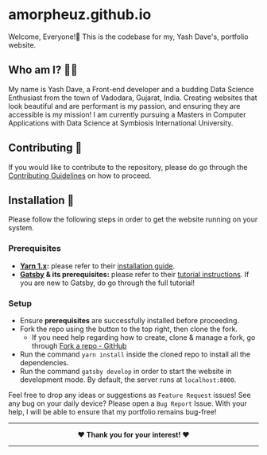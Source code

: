 # amorpheuz.github.io

Welcome, Everyone!👋 This is the codebase for my, Yash Dave's, portfolio website.

## Who am I? 👨‍💻

My name is Yash Dave, a Front-end developer and a budding Data Science Enthusiast from the town of Vadodara, Gujarat, India. Creating websites that look beautiful and are performant is my passion, and ensuring they are accessible is my mission! I am currently pursuing a Masters in Computer Applications with Data Science at Symbiosis International University.

## Contributing 🤝

If you would like to contribute to the repository, please do go through the [Contributing Guidelines](./CONTRIBUTING.md) on how to proceed.

## Installation 🚀

Please follow the following steps in order to get the website running on your system.

### Prerequisites

- **[Yarn 1.x](https://classic.yarnpkg.com/lang/en/):** please refer to their [installation guide](https://classic.yarnpkg.com/en/docs/install).
- **[Gatsby](https://www.gatsbyjs.org/) & its prerequisites:** please refer to their [tutorial instructions](https://www.gatsbyjs.org/tutorial/part-zero/). If you are new to Gatsby, do go through the full tutorial!

### Setup

- Ensure **prerequisites** are successfully installed before proceeding.
- Fork the repo using the button to the top right, then clone the fork.
  - If you need help regarding how to create, clone & manage a fork, go through [Fork a repo - GitHub](https://help.github.com/en/github/getting-started-with-github/fork-a-repo)
- Run the command `yarn install` inside the cloned repo to install all the dependencies.
- Run the command `gatsby develop` in order to start the website in development mode. By default, the server runs at `localhost:8000`.

Feel free to drop any ideas or suggestions as `Feature Request` issues! See any bug on your daily device? Please open a `Bug Report` Issue. With your help, I will be able to ensure that my portfolio remains bug-free!

<!-- markdownlint-disable MD033 -->
<hr/>
<div align='center'>
    <strong>❤ Thank you for your interest! ❤</strong>
</div>
<hr/>
<!-- markdownlint-enable MD033 -->
